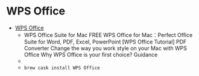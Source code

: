 # WPS Office
- [WPS Office](https://www.wps.com/mac/)
  -  WPS Office Suite for Mac FREE WPS Office for Mac：Perfect Office Suite for Word, PDF, Excel, PowerPoint [WPS Office Tutorial] PDF Converter Change the way you work style on your Mac with WPS Office Why WPS Office is your first choice? Guidance
  - 
  - `brew cask install WPS Office`
